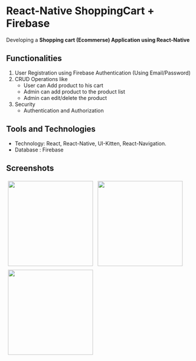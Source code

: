 # React-Native ShoppingCart + Firebase

Developing a **Shopping cart (Ecommerse) Application using React-Native**

## Functionalities

1. User Registration using Firebase Authentication (Using Email/Password)
2. CRUD Operations like
   - User can Add product to his cart
   - Admin can add product to the product list
   - Admin can edit/delete the product
3. Security
   - Authentication and Authorization

## Tools and Technologies

- Technology: React, React-Native, UI-Kitten, React-Navigation.
- Database : Firebase

## Screenshots

<img align='left' src="https://raw.githubusercontent.com/ikismail/react-native-shopping-cart/master/screenshots/login.png" width="230" style="padding: 5px">

<img align='left' src="https://raw.githubusercontent.com/ikismail/react-native-shopping-cart/master/screenshots/signup.png" width="230" style="padding: 5px">

<img align='left' src="https://raw.githubusercontent.com/ikismail/react-native-shopping-cart/master/screenshots/main.png" width="230" style="padding: 5px">

